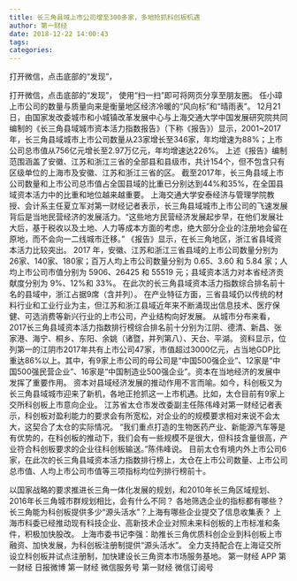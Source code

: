 ```yaml
---
title: 长三角县域上市公司增至300多家，多地抢抓科创板机遇
author: 第一财经
date: 2018-12-22 14:00:43
tags: 
categories: 
---
```

打开微信，点击底部的“发现”，
<!-- more -->
打开微信，点击底部的“发现”，
使用“扫一扫”即可将网页分享至朋友圈。
任小璋
上市公司的数量与质量向来是衡量地区经济冷暖的“风向标”和“晴雨表”。
12月21日，由国家发改委城市和小城镇改革发展中心与上海交通大学中国发展研究院共同编制的《长三角县域城市资本活力指数报告》（下称《报告》）显示，2001~2017年，长三角县域城市上市公司数量从23家增长至346家，年均增速为88%；上市公司总市值从756亿元增长至2.97万亿元，年均增速达226%。
上述《报告》编制范围涵盖了安徽、江苏和浙江三省的全部县和县级市，共计154个，但不包含只有区级单位的上海市及安徽、江苏和浙江三省的区。
截至2017年，长三角县域上市公司数量和上市公司总市值占全国县域的比重已分别达到44%和35%，在全国县域资本活力中的比重和地位越来越重要。
上海交通大学安泰经济与管理学院教授、会计系主任夏立军对第一财经记者表示，长三角县域城市上市公司的飞速发展背后是当地民营经济的发展活力。“这些地方民营经济发展起步早，在他们发展壮大后，基于税收以及土地、人力等成本方面的考虑，绝大部分企业的注册地会留在原地，而不会向一二线城市迁移。”
《报告》显示，在长三角地区，浙江省县域资本活力比较突出。
2017 年，安徽、江苏和浙江三省县域的上市公司数量分别为26家、140家、180家；百万人均上市公司数量分别为 0.65、3.60 和 5.84 家；人均上市公司市值分别为 5906、26425 和 55519 元；县域资本活力对本省经济贡献度分别为 9%、12%和 33%。
在此次的长三角县域资本活力指数综合排名前十名的县域中，浙江占据9席（含并列）。
在产业特征方面，三省县域仍以传统的材料行业和工业行业为主，但江苏和浙江县域近年来不断涌现出信息技术、医疗保健、可选消费等新兴行业的上市公司，产业结构向好发展。
从城市分布来看，2017长三角县域资本活力指数排行榜综合排名前十分别为江阴、德清、新昌、张家港、海宁、桐乡、东阳、余姚（诸暨，并列第八）、天台、平湖。
资料显示，位列第一的江阴市2017年共有上市公司47家，市值超过3000亿元，占当地GDP比重达86%以上。其中，有9家上市公司的母公司是“中国500强企业”、12家是“中国500强民营企业”、16家是“中国制造业500强企业”。资本在当地经济的发展中发挥了重要作用。
资本对县域经济发展的推动作用不言而喻。如今，科创板又为长三角县域城市迎来了新机，各地正抢抓这一上市机遇。比如，太仓目前有9家上交所科创板上市意向企业。
江苏省太仓市发改委副主任陈伟峰对第一财经记者表示，科创板对盈利能力的要求会有所宽松，对企业的的规模要求相对来说不会太大，这契合了太仓的实际情况。
“我们重点打造的生物医药产业、新能源汽车等是有优势的，在科创板的推动下，我们会有一些规模不是很大，但科技含量很高，产业符合科创板要求的企业往科创板输送。”陈伟峰说。
目前太仓有境内外上市公司6家，在此次的长三角县域资本活力指数排行榜上，太仓在上市公司数量、上市公司总市值、人均上市公司市值等三项指标均位列排行榜前十。
 
 
以国家战略的要求推进长三角一体化发展的规划，和2010年长三角区域规划、2016年长三角城市群规划相比，会有什么不同？
各地筛选企业的指标都有哪些？长三角能为科创板提供多少“源头活水”？上海有哪些企业提交了信息收集表？
上海市科委已经推动现有科技企业、高新技术企业对照未来科创板的上市标准和条件，积极加快股改。
上海市委书记李强：助推长三角优质科创企业到科创板上市融资、加快发展，为科创板注册制提供“源头活水”。
全力支持配合在上海证交所设立科创板并试点注册制，加快建设长三角资本市场服务基地。
第一财经
APP
第一财经
日报微博
第一财经
微信服务号
第一财经
微信订阅号
